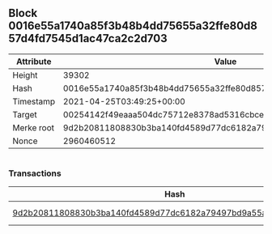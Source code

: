 ## Block 0016e55a1740a85f3b48b4dd75655a32ffe80d857d4fd7545d1ac47ca2c2d703

Attribute | Value
--- | ---
Height | 39302
Hash | 0016e55a1740a85f3b48b4dd75655a32ffe80d857d4fd7545d1ac47ca2c2d703
Timestamp | 2021-04-25T03:49:25+00:00
Target | 00254142f49eaaa504dc75712e8378ad5316cbcead634704b3734b6271167cc4
Merke root | 9d2b20811808830b3ba140fd4589d77dc6182a79497bd9a55a90197216152af3
Nonce | 2960460512

```

```

### Transactions

Hash | Amount
--- | ---
[9d2b20811808830b3ba140fd4589d77dc6182a79497bd9a55a90197216152af3](9d2b20811808830b3ba140fd4589d77dc6182a79497bd9a55a90197216152af3.md) | 10.00000000 SKEPTI 
